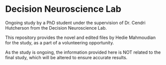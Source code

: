 # Decision Neuroscience Lab

Ongoing study by a PhD student under the supervision of Dr. Cendri Hutcherson from the Decision Neuroscience Lab. 

This repository provides the novel and edited files by Hedie Mahmoudian for the study, as a part of a volunteering opportunity. 

As the study is ongoing, the information provided here is NOT related to the final study, which will be altered to ensure accurate results. 
